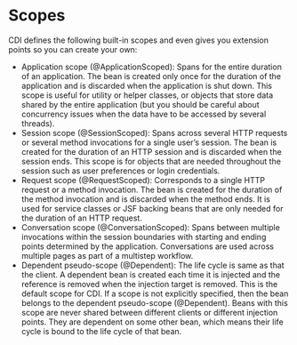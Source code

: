 Scopes
===

CDI defines the following built-in scopes and even gives you 
extension points so you can create your own:

* Application scope (@ApplicationScoped): Spans for the entire duration of an application. 
The bean is created only once for the duration of the application and is discarded when the 
application is shut down. This scope is useful for utility or helper classes, or objects that store 
data shared by the entire application (but you should be careful about concurrency issues 
when the data have to be accessed by several threads).
* Session scope (@SessionScoped): Spans across several HTTP requests or several method 
invocations for a single user’s session. The bean is created for the duration of an HTTP session 
and is discarded when the session ends. This scope is for objects that are needed throughout 
the session such as user preferences or login credentials.
* Request scope (@RequestScoped): Corresponds to a single HTTP request or a method 
invocation. The bean is created for the duration of the method invocation and is discarded 
when the method ends. It is used for service classes or JSF backing beans that are only needed 
for the duration of an HTTP request.
* Conversation scope (@ConversationScoped): Spans between multiple invocations within 
the session boundaries with starting and ending points determined by the application. 
Conversations are used across multiple pages as part of a multistep workflow.
* Dependent pseudo-scope (@Dependent): The life cycle is same as that the client. A dependent 
bean is created each time it is injected and the reference is removed when the injection target 
is removed. This is the default scope for CDI. If a scope is not explicitly specified, then the bean belongs to the dependent pseudo-scope (@Dependent). Beans with this scope are never shared between different clients or different injection points. They are dependent on some other bean, which means their life cycle is bound to the life cycle of that bean.
